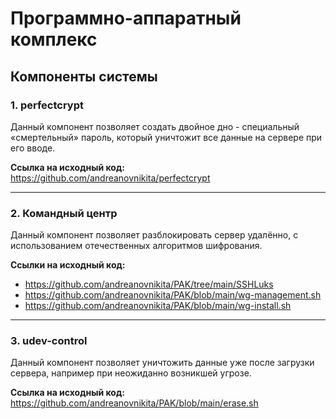 # Программно-аппаратный комплекс

## Компоненты системы

### 1. perfectcrypt
Данный компонент позволяет создать двойное дно - специальный «смертельный» пароль, который уничтожит все данные на сервере при его вводе.

**Ссылка на исходный код:**  
https://github.com/andreanovnikita/perfectcrypt

---

### 2. Командный центр
Данный компонент позволяет разблокировать сервер удалённо, с использованием отечественных алгоритмов шифрования.

**Ссылки на исходный код:**
- https://github.com/andreanovnikita/PAK/tree/main/SSHLuks
- https://github.com/andreanovnikita/PAK/blob/main/wg-management.sh
- https://github.com/andreanovnikita/PAK/blob/main/wg-install.sh

---

### 3. udev-control
Данный компонент позволяет уничтожить данные уже после загрузки сервера, например при неожиданно возникшей угрозе.

**Ссылка на исходный код:**  
https://github.com/andreanovnikita/PAK/blob/main/erase.sh
